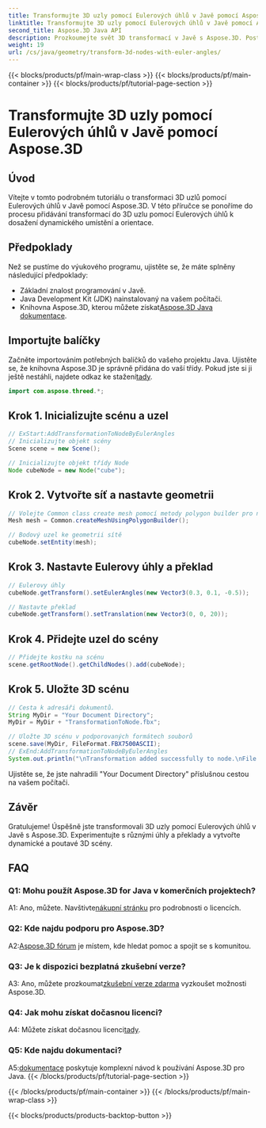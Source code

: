 ```yaml
---
title: Transformujte 3D uzly pomocí Eulerových úhlů v Javě pomocí Aspose.3D
linktitle: Transformujte 3D uzly pomocí Eulerových úhlů v Javě pomocí Aspose.3D
second_title: Aspose.3D Java API
description: Prozkoumejte svět 3D transformací v Javě s Aspose.3D. Postupujte podle našeho podrobného průvodce a přidejte do svých 3D uzlů dynamické Eulerovy úhly.
weight: 19
url: /cs/java/geometry/transform-3d-nodes-with-euler-angles/
---
```


{{< blocks/products/pf/main-wrap-class >}}
{{< blocks/products/pf/main-container >}}
{{< blocks/products/pf/tutorial-page-section >}}

# Transformujte 3D uzly pomocí Eulerových úhlů v Javě pomocí Aspose.3D

## Úvod

Vítejte v tomto podrobném tutoriálu o transformaci 3D uzlů pomocí Eulerových úhlů v Javě pomocí Aspose.3D. V této příručce se ponoříme do procesu přidávání transformací do 3D uzlu pomocí Eulerových úhlů k dosažení dynamického umístění a orientace.

## Předpoklady

Než se pustíme do výukového programu, ujistěte se, že máte splněny následující předpoklady:

- Základní znalost programování v Javě.
- Java Development Kit (JDK) nainstalovaný na vašem počítači.
-  Knihovna Aspose.3D, kterou můžete získat[Aspose.3D Java dokumentace](https://reference.aspose.com/3d/java/).

## Importujte balíčky

 Začněte importováním potřebných balíčků do vašeho projektu Java. Ujistěte se, že knihovna Aspose.3D je správně přidána do vaší třídy. Pokud jste si ji ještě nestáhli, najdete odkaz ke stažení[tady](https://releases.aspose.com/3d/java/).

```java
import com.aspose.threed.*;
```

## Krok 1. Inicializujte scénu a uzel

```java
// ExStart:AddTransformationToNodeByEulerAngles
// Inicializujte objekt scény
Scene scene = new Scene();

// Inicializujte objekt třídy Node
Node cubeNode = new Node("cube");
```

## Krok 2. Vytvořte síť a nastavte geometrii

```java
// Volejte Common class create mesh pomocí metody polygon builder pro nastavení instance mesh
Mesh mesh = Common.createMeshUsingPolygonBuilder();

// Bodový uzel ke geometrii sítě
cubeNode.setEntity(mesh);
```

## Krok 3. Nastavte Eulerovy úhly a překlad

```java
// Eulerovy úhly
cubeNode.getTransform().setEulerAngles(new Vector3(0.3, 0.1, -0.5));

// Nastavte překlad
cubeNode.getTransform().setTranslation(new Vector3(0, 0, 20));
```

## Krok 4. Přidejte uzel do scény

```java
// Přidejte kostku na scénu
scene.getRootNode().getChildNodes().add(cubeNode);
```

## Krok 5. Uložte 3D scénu

```java
// Cesta k adresáři dokumentů.
String MyDir = "Your Document Directory";
MyDir = MyDir + "TransformationToNode.fbx";

// Uložte 3D scénu v podporovaných formátech souborů
scene.save(MyDir, FileFormat.FBX7500ASCII);
// ExEnd:AddTransformationToNodeByEulerAngles
System.out.println("\nTransformation added successfully to node.\nFile saved at " + MyDir);
```

Ujistěte se, že jste nahradili "Your Document Directory" příslušnou cestou na vašem počítači.

## Závěr

Gratulujeme! Úspěšně jste transformovali 3D uzly pomocí Eulerových úhlů v Javě s Aspose.3D. Experimentujte s různými úhly a překlady a vytvořte dynamické a poutavé 3D scény.

## FAQ

### Q1: Mohu použít Aspose.3D for Java v komerčních projektech?

 A1: Ano, můžete. Navštivte[nákupní stránku](https://purchase.aspose.com/buy) pro podrobnosti o licencích.

### Q2: Kde najdu podporu pro Aspose.3D?

 A2:[Aspose.3D fórum](https://forum.aspose.com/c/3d/18) je místem, kde hledat pomoc a spojit se s komunitou.

### Q3: Je k dispozici bezplatná zkušební verze?

 A3: Ano, můžete prozkoumat[zkušební verze zdarma](https://releases.aspose.com/) vyzkoušet možnosti Aspose.3D.

### Q4: Jak mohu získat dočasnou licenci?

 A4: Můžete získat dočasnou licenci[tady](https://purchase.aspose.com/temporary-license/).

### Q5: Kde najdu dokumentaci?

 A5:[dokumentace](https://reference.aspose.com/3d/java/) poskytuje komplexní návod k používání Aspose.3D pro Java.
{{< /blocks/products/pf/tutorial-page-section >}}

{{< /blocks/products/pf/main-container >}}
{{< /blocks/products/pf/main-wrap-class >}}

{{< blocks/products/products-backtop-button >}}
